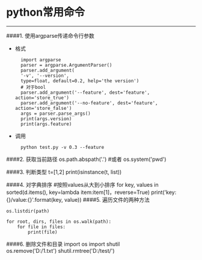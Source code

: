 # python常用命令
----
####1. 使用argparse传递命令行参数
- 格式

		import argparse
		parser = argparse.ArgumentParser()
		parser.add_argument(
		'-v', '--version',
		type=float, default=0.2, help='the version')
		# 对于bool
		parser.add_argument('--feature', dest='feature', action='store_true')
     	parser.add_argument('--no-feature', dest='feature', action='store_false')
		args = parser.parse_args()
		print(args.version)
		print(args.feature)
- 调用

		python test.py -v 0.3 --feature
####2. 获取当前路径 
	os.path.abspath('.')
	#或者
	os.system('pwd')

####3. 判断类型
	t=[1,2]
	print(isinstance(t, list))

####4. 对字典排序
	#按照values从大到小排序
	for key, values in sorted(d.items(), key=lambda item:item[1]，reverse=True)
		print('key:{}/value:{}'.format(key, value))
####5. 遍历文件的两种方法

	os.listdir(path)

	for root, dirs, files in os.walk(path):
		for file in files:
			print(file)
####6. 删除文件和目录
	import os
	import shutil	
	os.remove('D:/1.txt')
	shutil.rmtree('D:/test/')

